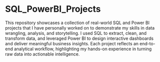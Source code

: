 # SQL_PowerBI_Projects
This repository showcases a collection of real-world SQL and Power BI projects that I have personally worked on to demonstrate my skills in data wrangling, analysis, and storytelling. I used SQL to extract, clean, and transform data, and leveraged Power BI to design interactive dashboards and deliver meaningful business insights. Each project reflects an end-to-end analytical workflow, highlighting my hands-on experience in turning raw data into actionable intelligence.
